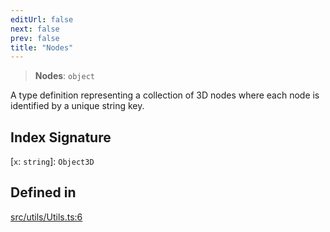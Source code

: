 ```yaml
---
editUrl: false
next: false
prev: false
title: "Nodes"
---
```


> **Nodes**: `object`

A type definition representing a collection of 3D nodes where each node is identified by a unique string key.

## Index Signature

 \[`x`: `string`\]: `Object3D`

## Defined in

[src/utils/Utils.ts:6](https://github.com/agargaro/three.ez/blob/b06e30e89a1cb80df2de9df7c48590de59a134ce/src/utils/Utils.ts#L6)
